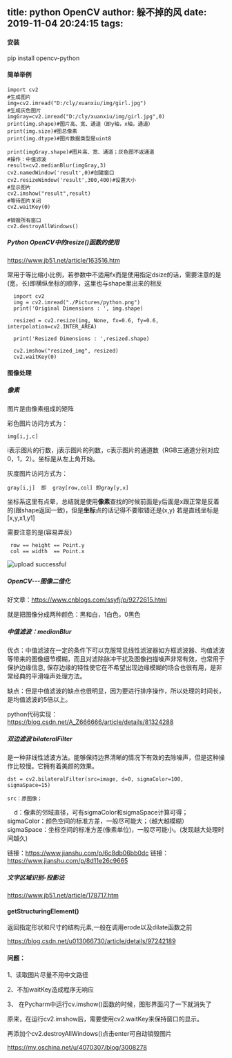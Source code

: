 title: python  OpenCV
author: 躲不掉的风
date: 2019-11-04 20:24:15
tags:
---
#### 安装
pip install opencv-python
#### 简单举例    
    import cv2
    #生成图片
    img=cv2.imread("D:/cly/xuanxiu/img/girl.jpg")
    #生成灰色图片
    imgGray=cv2.imread("D:/cly/xuanxiu/img/girl.jpg",0)
    print(img.shape)#图片高、宽、通道（即y轴，x轴，通道）
    print(img.size)#图总像素
    print(img.dtype)#图片数据类型是uint8

    print(imgGray.shape)#图片高、宽、通道；灰色图不返通道
    #操作：中值滤波
    result=cv2.medianBlur(imgGray,3)
    cv2.namedWindow('result',0)#创建窗口
    cv2.resizeWindow('result',300,400)#设置大小
    #显示图片
    cv2.imshow("result",result)
    #等待图片关闭
    cv2.waitKey(0)
    
    #销毁所有窗口
    cv2.destroyAllWindows()
    
#####  Python OpenCV中的resize()函数的使用
https://www.jb51.net/article/163516.htm

常用于等比缩小比例，若参数中不适用fx而是使用指定dsize的话，需要注意的是(宽，长)即横纵坐标的顺序，这里也与shape里出来的相反

      import cv2
      img = cv2.imread("./Pictures/python.png")
      print('Original Dimensions : ', img.shape)

      resized = cv2.resize(img, None, fx=0.6, fy=0.6, interpolation=cv2.INTER_AREA)

      print('Resized Dimensions : ',resized.shape)

      cv2.imshow("resized_img", resized)
      cv2.waitKey(0)

####  图像处理

#####  像素
图片是由像素组成的矩阵

彩色图片访问方式为：

	img[i,j,c]

i表示图片的行数，j表示图片的列数，c表示图片的通道数（RGB三通道分别对应0，1，2）。坐标是从左上角开始。

灰度图片访问方式为：

	gray[i,j]  即  gray[row,col] 即gray[y,x]
 
 
 坐标系这里有点晕，总结就是使用**像素**查找的时候前面是y后面是x跟正常是反着的(跟shape返回一致)，但是**坐标**点的话记得不要取错还是(x,y)
    若是直线坐标是[x,y,x1,y1]
 
 需要注意的是(容易弄反)
 
     row == height == Point.y
     col == width  == Point.x


![upload successful](/images/pasted-97.png)

##### OpenCV---图像二值化

好文章：https://www.cnblogs.com/ssyfj/p/9272615.html

就是把图像分成两种颜色：黑和白，1白色，0黑色

##### 中值滤波：medianBlur 

优点：中值滤波在一定的条件下可以克服常见线性滤波器如方框滤波器、均值滤波等带来的图像细节模糊，而且对滤除脉冲干扰及图像扫描噪声非常有效，也常用于保护边缘信息, 保存边缘的特性使它在不希望出现边缘模糊的场合也很有用，是非常经典的平滑噪声处理方法。

缺点：但是中值滤波的缺点也很明显，因为要进行排序操作，所以处理的时间长，是均值滤波的5倍以上。

python代码实现：
https://blog.csdn.net/A_Z666666/article/details/81324288

##### 双边滤波 bilateralFilter
是一种非线性滤波方法。能够保持边界清晰的情况下有效的去除噪声，但是这种操作比较慢。它拥有着美颜的效果。

    dst = cv2.bilateralFilter(src=image, d=0, sigmaColor=100, sigmaSpace=15)

    src：原图像；
    d：像素的邻域直径，可有sigmaColor和sigmaSpace计算可得；
    sigmaColor：颜色空间的标准方差，一般尽可能大；（越大越模糊）
    sigmaSpace：坐标空间的标准方差(像素单位)，一般尽可能小。(发现越大处理时间越久)

链接：https://www.jianshu.com/p/6c8db06bb0dc
链接：https://www.jianshu.com/p/8d11e26c9665

##### 文字区域识别-投影法
https://www.jb51.net/article/178717.htm
#### getStructuringElement()
返回指定形状和尺寸的结构元素,一般在调用erode以及dilate函数之前

https://blog.csdn.net/u013066730/article/details/97242189
#### 问题：
1、读取图片尽量不用中文路径

2、不加waitKey造成程序无响应

3、 在Pycharm中运行cv.imshow()函数的时候，图形界面闪了一下就消失了

原来，在运行cv2.imshow后，需要使用cv2.waitKey来保持窗口的显示。

再添加个cv2.destroyAllWindows()点击enter可自动销毁图片


https://my.oschina.net/u/4070307/blog/3008278